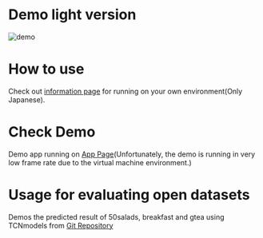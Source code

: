 # Demo light version

![demo](https://user-images.githubusercontent.com/38309191/62537715-1217e980-b88c-11e9-96bb-b5b1c31a6981.gif)  

# How to use  

Check out [information page](https://t-koba-96.github.io/blog/demo/) for running on your own environment(Only Japanese).

# Check Demo  

Demo app running on [App Page](https://classification-tkoba.appspot.com/)(Unfortunately, the demo is running in very low frame rate due to the virtual machine environment.)

# Usage for evaluating open datasets 

Demos the predicted result of 50salads, breakfast and gtea using TCNmodels from [Git Repository](https://github.com/t-koba-96/TCNModels)
